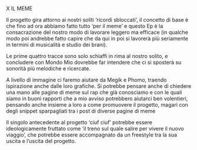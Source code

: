 X IL MEME

Il progetto gira attorno ai nostri soliti ‘ricordi sbloccati’, il concetto di base è che fino ad ora abbiamo fatto tutto ‘per il meme’ e questo Ep è la consacrazione del nostro modo di lavorare leggero ma efficace (in qualche modo poi andrebbe fatto capire che da qui in poi si lavorerà più seriamente in termini di musicalità e studio dei brani).

Le prime quattro tracce sono solo schiaffi in rima al nostro solito, e concludere con Mondo Mio dovrebbe far intendere che ci si sposterà su sonorità più melodiche e ricercate. 

A livello di immagine ci faremo aiutare da Megik e Phomo, traendo ispirazione anche dalle loro grafiche. Si potrebbe pensare anche di chiedere una mano alle pagine di meme sul rap che già conosciamo e con le quali siamo in buoni rapporti che a mio avviso potrebbero aiutarci ben volentieri, pensando anche insieme a loro a come promuovere il progetto, magari con degli snippet sparpagliati tra i post di diverse pagine di meme

Il singolo antecedente al progetto ‘ciuf ciuf’ potrebbe essere ideologicamente fruttato come ‘il treno sul quale salire per vivere il nuovo viaggio’, che potrebbe essere accompagnato da un freestyle tra la sua uscita e l’uscita del progetto.